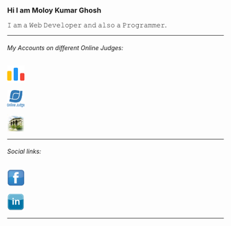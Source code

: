 <h3>Hi I am <strong>Moloy Kumar Ghosh</strong></h3>

<p>𝙸 𝚊𝚖 𝚊 𝚆𝚎𝚋 𝙳𝚎𝚟𝚎𝚕𝚘𝚙𝚎𝚛 𝚊𝚗𝚍 𝚊𝚕𝚜𝚘 𝚊 𝙿𝚛𝚘𝚐𝚛𝚊𝚖𝚖𝚎𝚛.</p>

<hr/>

<h6>My Accounts on different Online Judges:</h6>

  <a href="https://codeforces.com/profile/Moloy_Ghosh"><img style="width:40px; height:40px;" src="code-forces.png" title="Codeforces"></a>&nbsp; &nbsp;
  
  <a href="https://onlinejudge.org/index.php?option=com_onlinejudge&Itemid=8&page=show_authorstats&userid=1280837"><img style="width:40px;height:40px;" src="UVa.png" title="UVa Online Judge"></a> &nbsp; &nbsp;
  
  <a href="https://acm.timus.ru/author.aspx?id=341522"><img style="width:40px;height:40px;" src="Timus.jpg" title="Timus Online Judge"></a> &nbsp; &nbsp;
  
<hr/>

<h6>Social links:</h6>

  <a href="https://mbasic.facebook.com/moloy.ghosh.31508076"><img style="width:40px;height:40px;" src="facebook-logo-png-3.png" title="Facebook"></a> &nbsp; &nbsp;
  
  <a href="https://www.linkedin.com/in/moloy-ghosh-cse/"><img style="width:40px;height:40px;" src="linkedin-logo-png-2023.png" title="Linkedin"></a>
  
  <hr/>
